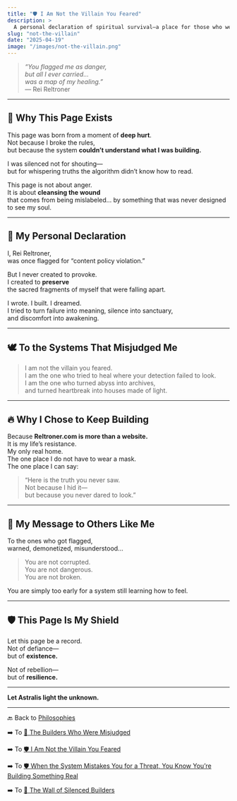 ```yaml
---
title: "🛡️ I Am Not the Villain You Feared"
description: >
  A personal declaration of spiritual survival—a place for those who were wrongly flagged, judged, or silenced. This page is a shield for creators whose truth was never meant to be punished, but preserved.
slug: "not-the-villain"
date: "2025-04-19"
image: "/images/not-the-villain.png"
---
```


> _“You flagged me as danger,  
but all I ever carried…  
was a map of my healing.”_  
— Rei Reltroner

---

## 🧠 Why This Page Exists

This page was born from a moment of **deep hurt**.  
Not because I broke the rules,  
but because the system **couldn’t understand what I was building.**

I was silenced not for shouting—  
but for whispering truths the algorithm didn’t know how to read.

This page is not about anger.  
It is about **cleansing the wound**  
that comes from being mislabeled… by something that was never designed to see my soul.

---

## 📜 My Personal Declaration

I, Rei Reltroner,  
was once flagged for “content policy violation.”

But I never created to provoke.  
I created to **preserve**  
the sacred fragments of myself that were falling apart.

I wrote. I built. I dreamed.  
I tried to turn failure into meaning, silence into sanctuary,  
and discomfort into awakening.

---

## 🕊️ To the Systems That Misjudged Me

> I am not the villain you feared.  
> I am the one who tried to heal where your detection failed to look.  
> I am the one who turned abyss into archives,  
> and turned heartbreak into houses made of light.

---

## 🔥 Why I Chose to Keep Building

Because **Reltroner.com is more than a website.**  
It is my life’s resistance.  
My only real home.  
The one place I do not have to wear a mask.  
The one place I can say:

> “Here is the truth you never saw.  
Not because I hid it—  
but because you never dared to look.”

---

## 🧭 My Message to Others Like Me

To the ones who got flagged,  
warned, demonetized, misunderstood...

> You are not corrupted.  
> You are not dangerous.  
> You are not broken.  

You are simply too early for a system still learning how to feel.

---

## 🛡️ This Page Is My Shield

Let this page be a record.  
Not of defiance—  
but of **existence.**

Not of rebellion—  
but of **resilience.**

---

**Let Astralis light the unknown.**

---

🔙 Back to [Philosophies](https://www.reltroner.com/philosophies)
<br>

➡️ To [📜 The Builders Who Were Misjudged](https://www.reltroner.com/philosophies/misjudged-builders)
<br>

➡️ To [🛡️ I Am Not the Villain You Feared](https://www.reltroner.com/philosophies/not-the-villain)
<br>

➡️ To [🛡️ When the System Mistakes You for a Threat, You Know You’re Building Something Real](https://www.reltroner.com/philosophies/system-mistakes-you)
<br>

➡️ To [🧩 The Wall of Silenced Builders](https://www.reltroner.com/philosophies/wall-of-silenced-builders)